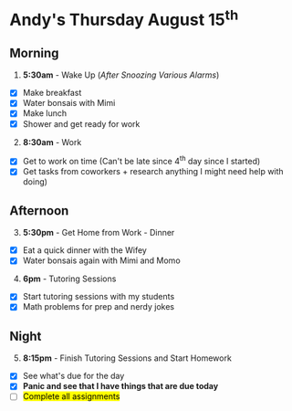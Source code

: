 # **Andy's Thursday August 15<sup>th</sup>**

## Morning

1. **5:30am** - Wake Up (*After Snoozing Various Alarms*)
  - [x] Make breakfast
  - [x] Water bonsais with Mimi
  - [x] Make lunch
  - [x] Shower and get ready for work

2. **8:30am** - Work
  - [x] Get to work on time (Can't be late since 4<sup>th</sup> day since I started)
  - [x] Get tasks from coworkers + research anything I might need help with doing)

## Afternoon

3. **5:30pm** - Get Home from Work - Dinner
  - [x] Eat a quick dinner with the Wifey
  - [x] Water bonsais again with Mimi and Momo

4. **6pm** - Tutoring Sessions
  - [x] Start tutoring sessions with my students
  - [x] Math problems for prep and nerdy jokes

## Night

5. **8:15pm** - Finish Tutoring Sessions and Start Homework
  - [x] See what's due for the day
  - [x] **Panic and see that I have things that are due today**
  - [ ] <mark>Complete all assignments</mark>
